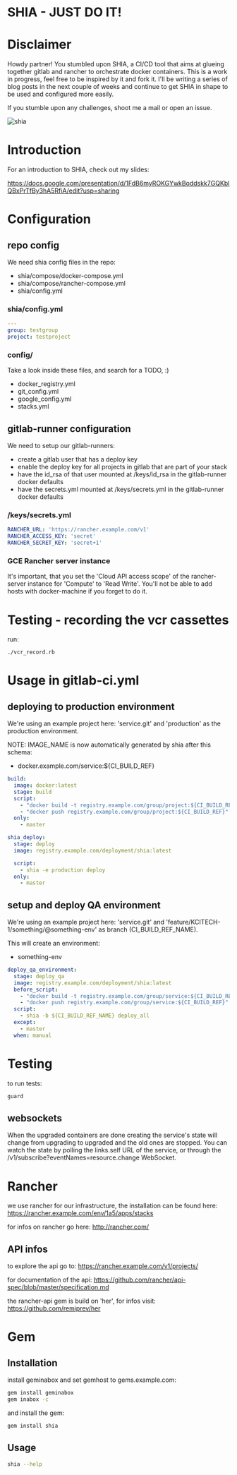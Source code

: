 # SHIA - JUST DO IT!

# Disclaimer

Howdy partner! You stumbled upon SHIA, a CI/CD tool that aims at glueing together gitlab and rancher to orchestrate docker containers. This is a work in progress, feel free to be inspired by it and fork it. I'll be writing a series of blog posts in the next couple of weeks and continue to get SHIA in shape to be used and configured more easily.

If you stumble upon any challenges, shoot me a mail or open an issue.

![shia](https://i.ytimg.com/vi/ZXsQAXx_ao0/maxresdefault.jpg "JUST DO IT!")

# Introduction

For an introduction to SHIA, check out my slides:

https://docs.google.com/presentation/d/1FdB6myROKGYwkBoddskk7GQKblQBxPrTfBy3hA5RfiA/edit?usp=sharing

# Configuration

## repo config
We need shia config files in the repo:
* shia/compose/docker-compose.yml
* shia/compose/rancher-compose.yml
* shia/config.yml

### shia/config.yml

```yaml
---
group: testgroup
project: testproject
```

### config/
Take a look inside these files, and search for a TODO, :)
* docker_registry.yml
* git_config.yml
* google_config.yml
* stacks.yml

## gitlab-runner configuration
We need to setup our gitlab-runners:
* create a gitlab user that has a deploy key
* enable the deploy key for all projects in gitlab that are part of your stack
* have the id_rsa of that user mounted at /keys/id_rsa in the gitlab-runner docker defaults
* have the secrets.yml mounted at /keys/secrets.yml in the gitlab-runner docker defaults

### /keys/secrets.yml

```yaml
RANCHER_URL: 'https://rancher.example.com/v1'
RANCHER_ACCESS_KEY: 'secret'
RANCHER_SECRET_KEY: 'secret+1'
```

### GCE Rancher server instance
It's important, that you set the 'Cloud API access scope' of the rancher-server instance for 'Compute' to 'Read Write'. You'll not be able to add hosts with docker-machine if you forget to do it.

# Testing - recording the vcr cassettes

run:

```bash
./vcr_record.rb
```

# Usage in gitlab-ci.yml

## deploying to production environment
We're using an example project here: 'service.git' and 'production' as the production environment.

NOTE: IMAGE_NAME is now automatically generated by shia after this schema:

* docker.example.com/service:${CI_BUILD_REF}

```yaml
build:
  image: docker:latest
  stage: build
  script:
    - "docker build -t registry.example.com/group/project:${CI_BUILD_REF} ."
    - "docker push registry.example.com/group/project:${CI_BUILD_REF}"
  only:
    - master

shia_deploy:
  stage: deploy
  image: registry.example.com/deployment/shia:latest

  script:
    - shia -e production deploy
  only:
    - master
```

## setup and deploy QA environment
We're using an example project here: 'service.git' and 'feature/KCITECH-1/something/@something-env' as branch (CI_BUILD_REF_NAME).

This will create an environment:

* something-env

```yaml
deploy_qa_environment:
  stage: deploy_qa
  image: registry.example.com/deployment/shia:latest
  before_script:
    - "docker build -t registry.example.com/group/service:${CI_BUILD_REF} ."
    - "docker push registry.example.com/group/service:${CI_BUILD_REF}"
  script:
    - shia -b ${CI_BUILD_REF_NAME} deploy_all
  except:
    - master
  when: manual
```

# Testing
to run tests:
```bash
guard
```

## websockets
When the upgraded containers are done creating the service's state will change from upgrading to upgraded and the old ones are stopped. You can watch the state by polling the links.self URL of the service, or through the /v1/subscribe?eventNames=resource.change WebSocket.

# Rancher
we use rancher for our infrastructure, the installation can be found here:
https://rancher.example.com/env/1a5/apps/stacks

for infos on rancher go here:
http://rancher.com/

## API infos
to explore the api go to:
https://rancher.example.com/v1/projects/

for documentation of the api:
https://github.com/rancher/api-spec/blob/master/specification.md

the rancher-api gem is build on 'her', for infos visit:
https://github.com/remiprev/her

# Gem
## Installation
install geminabox and set gemhost to gems.example.com:
```bash
gem install geminabox
gem inabox -c
```

and install the gem:
```bash
gem install shia
```

## Usage
```bash
shia --help
```
